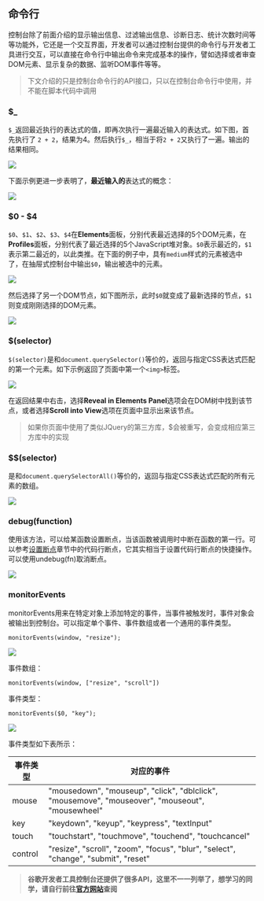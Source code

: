## 命令行

控制台除了前面介绍的显示输出信息、过滤输出信息、诊断日志、统计次数时间等等功能外，它还是一个交互界面，开发者可以通过控制台提供的命令行与开发者工具进行交互，可以直接在命令行中输出命令来完成基本的操作，譬如选择或者审查DOM元素、显示复杂的数据、监听DOM事件等等。

> 下文介绍的只是控制台命令行的API接口，只以在控制台命令行中使用，并不能在脚本代码中调用

### $_

`$_`返回最近执行的表达式的值，即再次执行一遍最近输入的表达式。如下图，首先执行了 `2 + 2`，结果为4。然后执行`$_`，相当于将`2 + 2`又执行了一遍。输出的结果相同。

![](https://developers.google.cn/web/tools/chrome-devtools/console/images/recently-evaluated-expression-1.png)

下面示例更进一步表明了，**最近输入的**表达式的概念：

![](https://developers.google.cn/web/tools/chrome-devtools/console/images/recently-evaluated-expression-2.png)

### $0 - $4

`$0`、`$1`、`$2`、`$3`、`$4`在**Elements**面板，分别代表最近选择的5个DOM元素，在**Profiles**面板，分别代表了最近选择的5个JavaScript堆对象。`$0`表示最近的，`$1`表示第二最近的，以此类推。在下面的例子中，具有`medium`样式的元素被选中了，在抽屉式控制台中输出`$0`，输出被选中的元素。

![](https://developers.google.cn/web/tools/chrome-devtools/console/images/element-0.png)

然后选择了另一个DOM节点，如下图所示，此时`$0`就变成了最新选择的节点，`$1`则变成刚刚选择的DOM元素。

![](https://developers.google.cn/web/tools/chrome-devtools/console/images/element-1.png)

### $(selector)

`$(selector)`是和`document.querySelector()`等价的，返回与指定CSS表达式匹配的第一个元素。如下示例返回了页面中第一个`<img>`标签。

![](https://developers.google.cn/web/tools/chrome-devtools/console/images/selector-img.png)

在返回结果中右击，选择**Reveal in Elements Panel**选项会在DOM树中找到该节点，或者选择**Scroll into View**选项在页面中显示出来该节点。

> 如果你页面中使用了类似JQuery的第三方库，$会被重写，会变成相应第三方库中的实现

### $$(selector)

是和`document.querySelectorAll()`等价的，返回与指定CSS表达式匹配的所有元素的数组。

![](https://developers.google.cn/web/tools/chrome-devtools/console/images/all-selector.png)

### debug(function)

使用该方法，可以给某函数设置断点，当该函数被调用时中断在函数的第一行。可以参考[设置断点](设置断点.md)章节中的代码行断点，它其实相当于设置代码行断点的快捷操作。可以使用undebug(fn)取消断点。

![](https://developers.google.cn/web/tools/chrome-devtools/console/images/debug.png)

### monitorEvents

monitorEvents用来在特定对象上添加特定的事件，当事件被触发时，事件对象会被输出到控制台。可以指定单个事件、事件数组或者一个通用的事件类型。

`monitorEvents(window, "resize");`

![](https://developers.google.cn/web/tools/chrome-devtools/console/images/monitor-events.png)

事件数组：

`monitorEvents(window, ["resize", "scroll"])`

事件类型：

`monitorEvents($0, "key");`

![](https://developers.google.cn/web/tools/chrome-devtools/console/images/monitor-key.png)

事件类型如下表所示：

事件类型 | 对应的事件
--- | ---
mouse | "mousedown", "mouseup", "click", "dblclick", "mousemove", "mouseover", "mouseout", "mousewheel"
key | "keydown", "keyup", "keypress", "textInput"
touch | "touchstart", "touchmove", "touchend", "touchcancel"
control | "resize", "scroll", "zoom", "focus", "blur", "select", "change", "submit", "reset"


>>>>>>>>>>>>>>>>


> **谷歌开发者工具控制台还提供了很多API，这里不一一列举了，想学习的同学，请自行前往[官方网站](https://developers.google.cn/web/tools/chrome-devtools/console/command-line-reference)查阅**